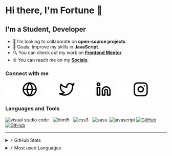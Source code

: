 # Hi there, I'm Fortune 👋

## I'm a Student, Developer

- 👯 I’m looking to collaborate on **open-source projects**.
- 📖 Goals: Improve my skills in **JavaScript**. 
- 🔍 You can check out my work on [**Frontend Mentor**][frontendmentor].
- 🌐 You can reach me on my [**Socials**][socials].

<!--- 🌱 I’m currently learning **Subject** ✨-->
<!-- - ⚡ Fun fact: I love to [activity_1, activity_2] -->
<!-- - 🔭 Check out my Portfolio: [link](URL "Tooltip Text") -->

### Connect with me

[![website](./img/globe-dark.svg)](https://fortune-io-socials.pages.dev#gh-dark-mode-only "Fortune O. Iyoha | Socials")
[![website](./img/globe-light.svg)](https://fortune-io-socials.pages.dev#gh-light-mode-only "Fortune O. Iyoha | Socials")
&nbsp;&nbsp;
[![website](./img/twitter-dark.svg)](https://twitter.com/fortune_oi#gh-dark-mode-only "Fortune O. Iyoha | Twitter")
[![website](./img/twitter-light.svg)](https://twitter.com/fortune_oi#gh-light-mode-only "Fortune O. Iyoha | Twitter")
&nbsp;&nbsp;
[![website](./img/linkedin-dark.svg)](https://linkedin.com/in/fortune-iyoha#gh-dark-mode-only "Fortune Iyoha | LinkedIn")
[![website](./img/linkedin-light.svg)](https://linkedin.com/in/fortune-iyoha#gh-light-mode-only "Fortune Iyoha | LinkedIn")
&nbsp;&nbsp;
[![website](./img/instagram-dark.svg)](https://instagram.com/fortune.i.o#gh-dark-mode-only "Fortune Iyoha | Instagram")
[![website](./img/instagram-light.svg)](https://instagram.com/fortune.i.o#gh-light-mode-only "Fortune Iyoha | Instagram")

### Languages and Tools

<img  alt="visual studio code" width="26px" src="https://cdn.jsdelivr.net/gh/devicons/devicon/icons/vscode/vscode-original.svg"  /> &nbsp;
<img  alt="html5" width="26px" src="https://cdn.jsdelivr.net/gh/devicons/devicon/icons/html5/html5-original.svg" /> &nbsp;
<img  alt="css3" width="26px" src="https://cdn.jsdelivr.net/gh/devicons/devicon/icons/css3/css3-original.svg" /> &nbsp;
<img  alt="sass" width="26px" src="https://cdn.jsdelivr.net/gh/devicons/devicon/icons/sass/sass-original.svg" />&nbsp;
<img  alt="javascript" width="26px" src="https://cdn.jsdelivr.net/gh/devicons/devicon/icons/javascript/javascript-original.svg" />
[<img alt="GitHub" width="26px" src="https://user-images.githubusercontent.com/3369400/139447912-e0f43f33-6d9f-45f8-be46-2df5bbc91289.png" />](https://github.com/fortune-i-o#gh-dark-mode-only "Fortune O. Iyoha | GitHub")
[<img alt="GitHub" width="26px" src="https://user-images.githubusercontent.com/3369400/139448065-39a229ba-4b06-434b-bc67-616e2ed80c8f.png" />](https://github.com/fortune-i-o#gh-light-mode-only "Fortune O. Iyoha | GitHub")

---

<details>
  <summary>⚡ GitHub Stats</summary>

![Fortune's GitHub Stats](https://github-readme-stats.vercel.app/api?username=fortune-i-o&show_icons=true&hide=contribs,issues)

</details>
  
  
<details>

<summary>⚡ Most used Languages</summary>

![Languages](https://github-readme-stats.vercel.app/api/top-langs?username=fortune-i-o&layout=compact&show_icons=true)

</details>

[frontendmentor]: https://www.frontendmentor.io/profile/fortune-i-o
[instagram]: https://instagram.com/fortune.i.o
[linkedin]: https://linkedin.com/in/fortune-iyoha
[twitter]: https://twitter.com/fortune_oi
[socials]: https://fortune-io-socials.pages.dev/

